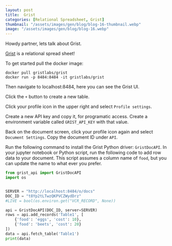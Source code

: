 ```yaml
---
layout: post
title:  Grist
categories: [Relational Spreadsheet, Grist]
thumbnail: "/assets/images/gen/blog/blog-16-thumbnail.webp"
image: "/assets/images/gen/blog/blog-16.webp"
---
```

Howdy partner, lets talk about Grist.

[Grist](https://github.com/gristlabs/grist-core) is a relational spread sheet!

To get started pull the docker image:

```
docker pull gristlabs/grist
docker run -p 8484:8484 -it gristlabs/grist
```

Then navigate to localhost:8484, here you can see the Grist UI.

Click the ``+`` button to create a new table.

Click your profile icon in the upper right and select ``Profile settings``.

Create a new API key and copy it, for programatic access.
Create a environment variable called ``GRIST_API_KEY`` with that value.

Back on the document screen, click your profile icon again and select ``Document Settings``.
Copy the document ID under ``API``.

Run the following command to install the Grist Python driver: ``GristDocAPI``.
In your jupyter notebook or Python script, run the following code to add row data to your document.
This script assumes a column name of ``food``, but you can update the name to what ever you prefer.

``` python
from grist_api import GristDocAPI
import os


SERVER = "http://localhost:8484/o/docs"
DOC_ID = "t8Yp2tLTwzQKPVCZWydDrz"
#LIVE = bool(os.environ.get("VCR_RECORD", None))

api = GristDocAPI(DOC_ID, server=SERVER)
rows = api.add_records('Table1', [
    {'food': 'eggs', 'cost': 10},
    {'food': 'beets', 'cost': 20}
])
data = api.fetch_table('Table1')
print(data)
```


